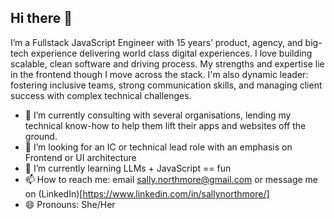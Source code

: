 ## Hi there 👋

I’m a Fullstack JavaScript Engineer with 15 years’ product, agency, and big-tech experience delivering world class digital experiences. I love building scalable, clean software and driving process. My strengths and expertise lie in the frontend though I move across the stack. I'm also dynamic leader: fostering inclusive teams, strong communication skills, and managing client success with complex technical challenges.

- 🔭 I’m currently consulting with several organisations, lending my technical know-how to help them lift their apps and websites off the ground.
- 👯 I’m looking for an IC or technical lead role with an emphasis on Frontend or UI architecture
- 🌱 I’m currently learning LLMs + JavaScript == fun
- 📫 How to reach me: email sally.northmore@gmail.com or message me on (LinkedIn)[https://www.linkedin.com/in/sallynorthmore/]
- 😄 Pronouns: She/Her

<!--
**sallynorthmore/sallynorthmore** is a ✨ _special_ ✨ repository because its `README.md` (this file) appears on your GitHub profile.

Here are some ideas to get you started:


- 🌱 I’m currently learning ...
- 👯 I’m looking to collaborate on ...
- 🤔 I’m looking for help with ...
- 💬 Ask me about ...
- 📫 How to reach me: ...
- 😄 Pronouns: ...
- ⚡ Fun fact: ...
-->
